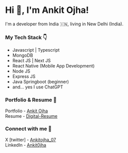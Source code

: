 # Hi 👋, I'm Ankit Ojha! 
I'm a developer from India 🇮🇳, living in New Delhi (India).

### My Tech Stack 👇
- Javascript | Typescript
- MongoDB
- React JS | Next JS
- React Native (Mobile App Development)
- Node JS
- Express JS
- Java Springboot (beginner)
- and... yes I use ChatGPT

### Portfolio & Resume 🐼
Portfolio - [Ankit Ojha](https://ankitojha.vercel.app)<br>
Resume - [Digital-Resume](https://ankitojha07.github.io/ankit-ojha-digital-resume)

### Connect with me 💭
X [twitter] - [Ankitojha_07](https://x.com/guylovescoding) </br>
LinkedIn    - [Ankit0jha](https://www.linkedin.com/in/ankit0jha/)
